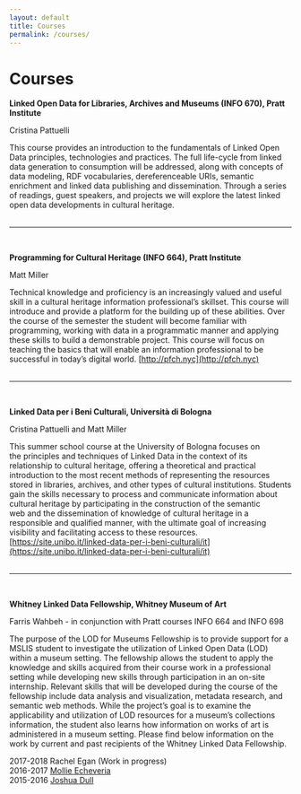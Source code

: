 ```yaml
---
layout: default
title: Courses
permalink: /courses/
---
```


<h1 class="page-heading">Courses</h1>


**Linked Open Data for Libraries, Archives and Museums (INFO 670), Pratt Institute**

Cristina Pattuelli

This course provides an introduction to the fundamentals of Linked Open Data principles, technologies and practices. The full life-cycle from linked data generation to consumption will be addressed, along with concepts of data modeling, RDF vocabularies, dereferenceable URIs, semantic enrichment and linked data publishing and dissemination. Through a series of readings, guest speakers, and projects we will explore the latest linked open data developments in cultural heritage.
<br/><br/>
<hr/>
<br/>

**Programming for Cultural Heritage (INFO 664), Pratt Institute**

Matt Miller

Technical knowledge and proficiency is an increasingly valued and useful skill in a cultural heritage information professional’s skillset. This course will introduce and provide a platform for the building up of these abilities. Over the course of the semester the student will become familiar with programming, working with data in a programmatic manner and applying these skills to build a demonstrable  project. This course will focus on teaching the basics that will enable an information professional to be successful in today’s digital world. [http://pfch.nyc](http://pfch.nyc)
<br/><br/>
<hr/>
<br/>

**Linked Data per i Beni Culturali, Università di Bologna**

Cristina Pattuelli and Matt Miller

This summer school course at the University of Bologna focuses on the principles and techniques of Linked Data in the context of its relationship to cultural heritage, offering a theoretical and practical introduction to the most recent methods of representing the resources stored in libraries, archives, and other types of cultural institutions. Students gain the skills necessary to process and communicate information about cultural heritage by participating in the construction of the semantic web and the dissemination of knowledge of cultural heritage in a responsible and qualified manner, with the ultimate goal of increasing visibility and facilitating access to these resources.
[https://site.unibo.it/linked-data-per-i-beni-culturali/it](https://site.unibo.it/linked-data-per-i-beni-culturali/it)
<br/><br/>
<hr/>
<br/>

**Whitney Linked Data Fellowship, Whitney Museum of Art**

Farris Wahbeh - in conjunction with Pratt courses INFO 664 and INFO 698

The purpose of the LOD for Museums Fellowship is to provide support for a MSLIS student to investigate the utilization of Linked Open Data (LOD) within a museum setting. The fellowship allows the student to apply the knowledge and skills acquired from their course work in a professional setting while developing new skills through participation in an on-site internship. Relevant skills that will be developed during the course of the fellowship include data analysis and visualization, metadata research, and semantic web methods. While the project’s goal is to examine the applicability and utilization of LOD resources for a museum’s collections information, the student also learns how information on works of art is administered in a museum setting. Please find below information on the work by current and past recipients of the Whitney Linked Data Fellowship.

2017-2018 Rachel Egan (Work in progress)<br/>
2016-2017 [Mollie Echeveria](http://www.mollieecheverria.com/projects/linked-open-data-whitney-museum/)<br/>
2015-2016 [Joshua Dull](http://pfch.nyc/linked_open_data_at_the_whitney/index.html)

<!-- 
<div class="people-table">
	
	<h4>Semlab Team</h4>
	<table>
		<tbody>

			{% for member in site.data.people_team %}
			  <tr>
			  	<td>{{ member.name }}</td>
			  	<td>{{ member.email }}</td>
			  	<td>{{ member.twitter }}</td>
			  </tr>
			{% endfor %}
		</tbody>
	</table>
</div> -->


<!-- 
This is the base Jekyll theme. You can find out more info about customizing your Jekyll theme, as well as basic Jekyll usage documentation at [jekyllrb.com](https://jekyllrb.com/)

You can find the source code for Minima at GitHub:
[jekyll][jekyll-organization] /
[minima](https://github.com/jekyll/minima)

You can find the source code for Jekyll at GitHub:
[jekyll][jekyll-organization] /
[jekyll](https://github.com/jekyll/jekyll)


[jekyll-organization]: https://github.com/jekyll
 -->
